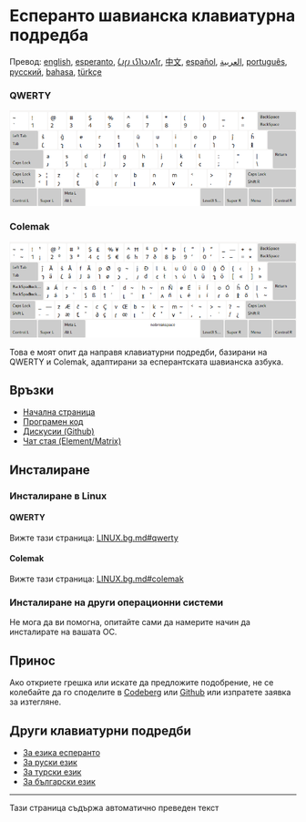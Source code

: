 # Есперанто шавианска клавиатурна подредба

Превод: [english](README.md), [esperanto](README.eo.md), [𐑖𐑨𐑝𐑨 𐑧𐑕𐑐𐑧𐑮𐑨𐑵𐑑𐑩](README.eo_shaw.md), [中文](README.zh-CN.md), [español](README.es.md), [العربية](README.ar.md), [português](README.pt.md), [русский](README.ru.md), [bahasa](README.id.md), [türkçe](README.tr.md)

### QWERTY

![Визуализирайте QWERTY на есперанто Shavian](./media/preview_qwerty.png)

### Colemak

![Преглед на есперанто Shavian Colemak](./media/preview_colemak.png)

Това е моят опит да направя клавиатурни подредби, базирани на QWERTY и Colemak, адаптирани за есперантската шавианска азбука.

## Връзки

* [Начална страница](https://salif.github.io/shaw-eo/)
* [Програмен код](https://codeberg.org/salif/shaw-eo)
* [Дискусии (Github)](https://github.com/salif/shaw-eo/discussions)
* [Чат стая (Element/Matrix)](https://matrix.to/#/#salif-colemak:mozilla.org)

## Инсталиране

### Инсталиране в Linux

#### QWERTY

Вижте тази страница: [LINUX.bg.md#qwerty](./LINUX.bg.md#qwerty)

#### Colemak

Вижте тази страница: [LINUX.bg.md#colemak](./LINUX.bg.md#colemak)

### Инсталиране на други операционни системи

Не мога да ви помогна, опитайте сами да намерите начин да инсталирате на вашата ОС.

## Принос

Ако откриете грешка или искате да предложите подобрение, не се колебайте да го споделите в [Codeberg] или [Github] или изпратете заявка за изтегляне.

[Github]: https://github.com/salif/shaw-eo/discussions
[Codeberg]: https://codeberg.org/salif/shaw-eo/issues

## Други клавиатурни подредби

* [За езика есперанто](https://salif.github.io/colemak-eo/)
* [За руски език](https://salif.github.io/colemak-ru/)
* [За турски език](https://salif.github.io/colemak-tr/)
* [За български език](https://salif.github.io/colemak-bg/)

---

Тази страница съдържа автоматично преведен текст

